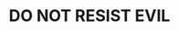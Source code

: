 ---
capo: 0
id: 0
lang: en-us
page: '266'
step: ele
subtitle: ''
tags: []
title: DO NOT RESIST EVIL
---